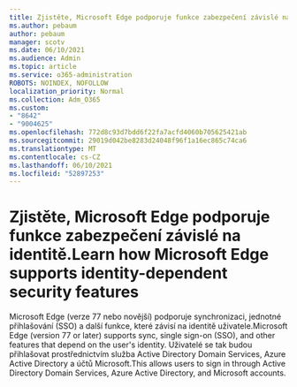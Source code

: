 ```yaml
---
title: Zjistěte, Microsoft Edge podporuje funkce zabezpečení závislé na identitě.
ms.author: pebaum
author: pebaum
manager: scotv
ms.date: 06/10/2021
ms.audience: Admin
ms.topic: article
ms.service: o365-administration
ROBOTS: NOINDEX, NOFOLLOW
localization_priority: Normal
ms.collection: Adm_O365
ms.custom:
- "8642"
- "9004625"
ms.openlocfilehash: 772d8c93d7bdd6f22fa7acfd4060b705625421ab
ms.sourcegitcommit: 29019d042be8283d24048f96f1a16ec865c74ca6
ms.translationtype: MT
ms.contentlocale: cs-CZ
ms.lasthandoff: 06/10/2021
ms.locfileid: "52897253"
---
```

# <a name="learn-how-microsoft-edge-supports-identity-dependent-security-features"></a><span data-ttu-id="3133f-102">Zjistěte, Microsoft Edge podporuje funkce zabezpečení závislé na identitě.</span><span class="sxs-lookup"><span data-stu-id="3133f-102">Learn how Microsoft Edge supports identity-dependent security features</span></span>

<span data-ttu-id="3133f-103">Microsoft Edge (verze 77 nebo novější) podporuje synchronizaci, jednotné přihlašování (SSO) a další funkce, které závisí na identitě uživatele.</span><span class="sxs-lookup"><span data-stu-id="3133f-103">Microsoft Edge (version 77 or later) supports sync, single sign-on (SSO), and other features that depend on the user's identity.</span></span> <span data-ttu-id="3133f-104">Uživatelé se tak budou přihlašovat prostřednictvím služba Active Directory Domain Services, Azure Active Directory a účtů Microsoft.</span><span class="sxs-lookup"><span data-stu-id="3133f-104">This allows users to sign in through Active Directory Domain Services, Azure Active Directory, and Microsoft accounts.</span></span>
